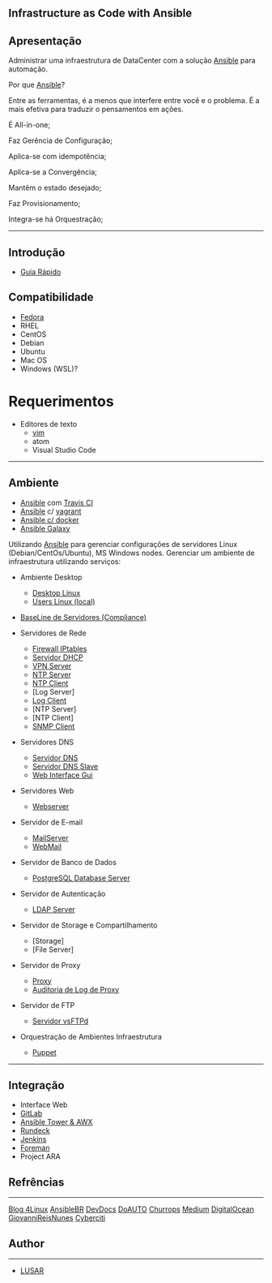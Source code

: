 ## Infrastructure as Code with Ansible

## Apresentação

Administrar uma infraestrutura de DataCenter com a solução [Ansible](https://www.ansible.com) para automação.

Por que [Ansible](https://www.ansible.com)?

Entre as ferramentas, é a menos que interfere entre você e o problema. É a mais efetiva para traduzir o pensamentos em ações.

É All-in-one;

Faz Gerência de Configuração;

Aplica-se com idempotência;

Aplica-se a Convergência;

Mantêm o estado desejado;

Faz Provisionamento;

Integra-se há Orquestração;

-----------    

## Introdução
- [Guia Rápido](https://github.com/wluisaraujo/iac-ansible/blob/master/WELCOME.md)

## Compatibilidade

  - [Fedora](https://getfedora.org/pt_BR/workstation/)
  - RHEL
  - CentOS
  - Debian
  - Ubuntu
  - Mac OS
  - Windows (WSL)?

# Requerimentos
  - Editores de texto 
    - [vim](https://aurelio.net/vim/)
    - atom
    - Visual Studio Code
-----------

## Ambiente

  - [Ansible](https://www.ansible.com) com [Travis CI](https://travis-ci.org/)
  - [Ansible](https://www.ansible.com) c/ [vagrant](https://www.vagrantup.com/)
  - [Ansible c/ docker](https://github.com/wluisaraujo/iac-ansible-docker.git)
  - [Ansible Galaxy](https://galaxy.ansible.com/)

  Utilizando [Ansible](https://www.ansible.com) para gerenciar configurações de servidores Linux (Debian/CentOs/Ubuntu), MS Windows nodes.
Gerenciar um ambiente de infraestrutura utilizando serviços:

* Ambiente Desktop
  * [Desktop Linux](https://github.com/wluisaraujo/iac-ansible-desktop-environment.git)
  * [Users Linux (local)](https://github.com/wluisaraujo/iac-ansible-local-users.git)

* [BaseLine de Servidores (Compliance)](https://github.com/wluisaraujo/iac-ansible-common-server.git)

* Servidores de Rede
  * [Firewall IPtables](https://github.com/wluisaraujo/iac-ansible-iptables.git)
  * [Servidor DHCP](https://github.com/wluisaraujo/iac-ansible-dhcp-server.git)
  * [VPN Server](http://dev/null)
  * [NTP Server](https://github.com/wluisaraujo/iac-ansible-ntp-server.git)
  * [NTP Client](https://github.com/wluisaraujo/iac-ansible-ntp-client.git)
  * [Log Server]
  * [Log Client](https://github.com/wluisaraujo/iac-ansible-rsyslog-client.git)
  * [NTP Server]
  * [NTP Client]
  * [SNMP Client](https://github.com/wluisaraujo/iac-ansible-snmp-agent.git)
  
* Servidores DNS
  * [Servidor DNS](https://github.com/wluisaraujo/iac-ansible-named-server.git)
  * [Servidor DNS Slave](https://github.com/wluisaraujo/iac-ansible-named-slave.git)
  * [Web Interface Gui](https://github.com/wluisaraujo/iac-ansible-globodns.git)
  
*  Servidores Web
   * [Webserver](https://github.com/wluisaraujo/iac-ansible-webserver.git)
   
* Servidor de E-mail   
   * [MailServer](https://github.com/wluisaraujo/iac-ansible-postfix.git)
   * [WebMail](https://github.com/wluisaraujo/iac-ansible-roundcubemail.git)
   
* Servidor de Banco de Dados   
  * [PostgreSQL Database Server](https://github.com/wluisaraujo/iac-ansible-postgresql.git)
  
* Servidor de Autenticação
  * [LDAP Server](https://github.com/wluisaraujo/iac-ansible-openldap.git)
  
* Servidor de Storage e Compartilhamento
  * [Storage]
  * [File Server]
  
* Servidor de Proxy  
  * [Proxy](https://github.com/wluisaraujo/iac-ansible-squid.git)
  * [Auditoria de Log de Proxy](https://dev/null)
  
* Servidor de FTP
  * [Servidor vsFTPd](https://github.com/wluisaraujo/iac-ansible-vsftpd.git)

* Orquestração de Ambientes Infraestrutura
  * [Puppet](https://github.com/wluisaraujo/iac-ansible-puppet-ce.git)
  
-----------

## Integração

  - Interface Web
  - [GitLab](https://github.com/wluisaraujo/iac-ansible-gitlab.git)
  - [Ansible Tower & AWX](https://github.com/wluisaraujo/iac-ansible-awx.git)
  - [Rundeck](https://github.com/wluisaraujo/iac-ansible-rundeck.git)
  - [Jenkins](https://github.com/wluisaraujo/iac-ansible-jenkins.git)
  - [Foreman](https://github.com/wluisaraujo/iac-ansible-theforeman.git)
  - Project ARA
		
## Refrências
-----------

[Blog 4Linux](http://blog.4linux.com.br/)
[AnsibleBR](http://ansible-br.org)
[DevDocs](http://devdocs.io/ansible/)
[DoAUTO](https://doauto.blog/?s=ansible)
[Churrops](https://churrops.io/category/devops/ansible)
[Medium](https://medium.com/@ricardson)
[DigitalOcean](https://www.digitalocean.com)
[GiovanniReisNunes](https://giovannireisnunes.wordpress.com)
[Cyberciti](https://www.cyberciti.biz/faq/how-to-set-and-use-sudo-password-for-ansible-vault/)

## Author
-----------
* [LUSAR](http://linkedin.com/in/wluisaraujo)
